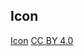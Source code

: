 ## Icon

[Icon](https://fontawesome.com/icons/steam?f=brands&s=solid) [CC BY 4.0](https://creativecommons.org/licenses/by/4.0/)
